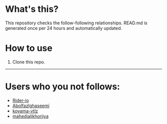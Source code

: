 # What's this?
This repository checks the follow-following relationships.
READ.md is generated once per 24 hours and automatically updated.
# How to use
1. Clone this repo.
 
 --- 
 
 # Users who you not follows: 
  
- [Rider-io](https://github.com/Rider-io/) 
- [Abolfazlghaseemi](https://github.com/Abolfazlghaseemi/) 
- [koyama-vtlz](https://github.com/koyama-vtlz/) 
- [mahedialikhorjiya](https://github.com/mahedialikhorjiya/) 
